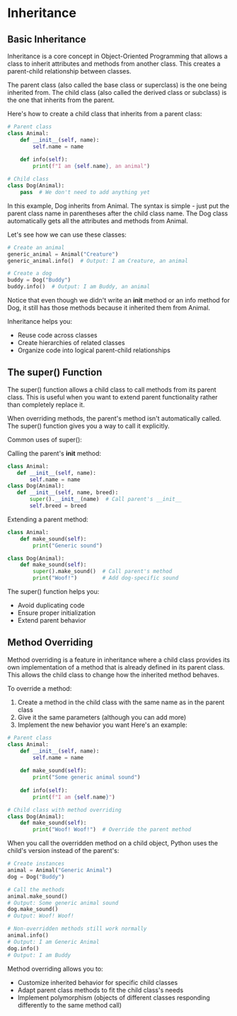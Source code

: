 # Inheritance

## Basic Inheritance

Inheritance is a core concept in Object-Oriented Programming that allows a class to inherit attributes and methods from another class. This creates a parent-child relationship between classes.

The parent class (also called the base class or superclass) is the one being inherited from. The child class (also called the derived class or subclass) is the one that inherits from the parent.

Here's how to create a child class that inherits from a parent class:
```python
# Parent class
class Animal:
    def __init__(self, name):
        self.name = name
    
    def info(self):
        print(f"I am {self.name}, an animal")

# Child class
class Dog(Animal):
    pass  # We don't need to add anything yet
```
In this example, Dog inherits from Animal. The syntax is simple - just put the parent class name in parentheses after the child class name. The Dog class automatically gets all the attributes and methods from Animal.

Let's see how we can use these classes:
```python
# Create an animal
generic_animal = Animal("Creature")
generic_animal.info()  # Output: I am Creature, an animal

# Create a dog
buddy = Dog("Buddy")
buddy.info()  # Output: I am Buddy, an animal
```
Notice that even though we didn't write an __init__ method or an info method for Dog, it still has those methods because it inherited them from Animal.

Inheritance helps you:

- Reuse code across classes
- Create hierarchies of related classes
- Organize code into logical parent-child relationships

## The super() Function

The super() function allows a child class to call methods from its parent class. This is useful when you want to extend parent functionality rather than completely replace it.

When overriding methods, the parent's method isn't automatically called. The super() function gives you a way to call it explicitly.

Common uses of super():

Calling the parent's __init__ method:
```python
class Animal:
   def __init__(self, name):
       self.name = name
class Dog(Animal):
   def __init__(self, name, breed):
       super().__init__(name)  # Call parent's __init__
       self.breed = breed
```
Extending a parent method:
```python
class Animal:
    def make_sound(self):
        print("Generic sound")

class Dog(Animal):
    def make_sound(self):
        super().make_sound()  # Call parent's method
        print("Woof!")        # Add dog-specific sound
```
The super() function helps you:

- Avoid duplicating code
- Ensure proper initialization
- Extend parent behavior

## Method Overriding

Method overriding is a feature in inheritance where a child class provides its own implementation of a method that is already defined in its parent class. This allows the child class to change how the inherited method behaves.

To override a method:

1. Create a method in the child class with the same name as in the parent class
2. Give it the same parameters (although you can add more)
3. Implement the new behavior you want
Here's an example:
```python
# Parent class
class Animal:
    def __init__(self, name):
        self.name = name
    
    def make_sound(self):
        print("Some generic animal sound")
    
    def info(self):
        print(f"I am {self.name}")

# Child class with method overriding
class Dog(Animal):
    def make_sound(self):
        print("Woof! Woof!")  # Override the parent method
```
When you call the overridden method on a child object, Python uses the child's version instead of the parent's:
```python
# Create instances
animal = Animal("Generic Animal")
dog = Dog("Buddy")

# Call the methods
animal.make_sound()
# Output: Some generic animal sound
dog.make_sound()
# Output: Woof! Woof!

# Non-overridden methods still work normally
animal.info()
# Output: I am Generic Animal
dog.info()
# Output: I am Buddy
```
Method overriding allows you to:

- Customize inherited behavior for specific child classes
- Adapt parent class methods to fit the child class's needs
- Implement polymorphism (objects of different classes responding differently to the same method call)
